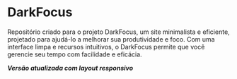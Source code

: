 # DarkFocus
 Repositório criado para o projeto DarkFocus, um site minimalista e eficiente, projetado para ajudá-lo a melhorar sua produtividade e foco. Com uma interface limpa e recursos intuitivos, o DarkFocus permite que você gerencie seu tempo com facilidade e eficácia.

 _**Versão atualizada com layout responsivo**_
